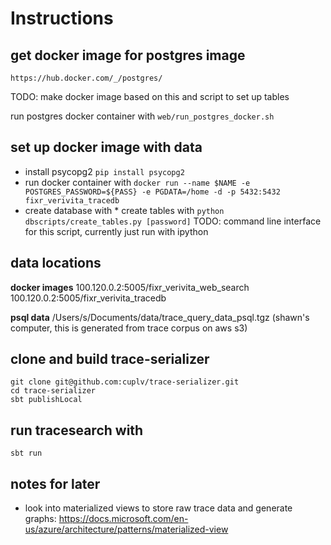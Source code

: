Instructions
============

get docker image for postgres image
-----------------------------------
```
https://hub.docker.com/_/postgres/
```
TODO: make docker image based on this and script to set up tables

run postgres docker container with ``web/run_postgres_docker.sh``

set up docker image with data
-----------------------------
* install psycopg2 ``pip install psycopg2``
* run docker container with ``docker run --name $NAME -e POSTGRES_PASSWORD=${PASS} -e PGDATA=/home -d -p 5432:5432 fixr_verivita_tracedb``
* create database with * create tables with ``python dbscripts/create_tables.py [password]`` TODO: command line interface for this script, currently just run with ipython


data locations
------------------------
**docker images**
100.120.0.2:5005/fixr_verivita_web_search
100.120.0.2:5005/fixr_verivita_tracedb

**psql data**
/Users/s/Documents/data/trace_query_data_psql.tgz (shawn's computer, this is generated from trace corpus on aws s3)


clone and build trace-serializer
--------------------------------
```
git clone git@github.com:cuplv/trace-serializer.git
cd trace-serializer
sbt publishLocal
```

run tracesearch with
--------------------

```
sbt run
```


notes for later
---------------
* look into materialized views to store raw trace data and generate graphs: https://docs.microsoft.com/en-us/azure/architecture/patterns/materialized-view
